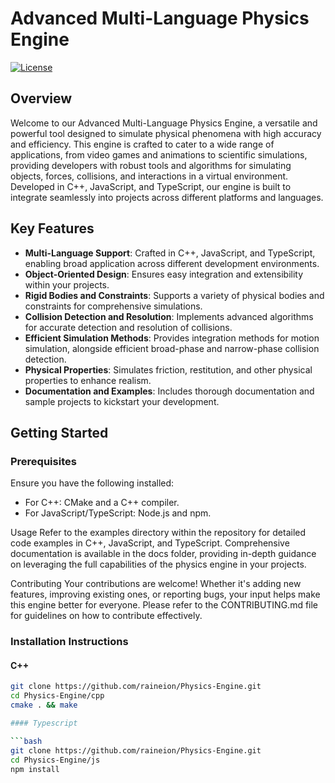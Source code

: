 # Advanced Multi-Language Physics Engine

[![License](https://img.shields.io/badge/license-MIT-blue.svg)](https://opensource.org/licenses/MIT)

## Overview

Welcome to our Advanced Multi-Language Physics Engine, a versatile and powerful tool designed to simulate physical phenomena with high accuracy and efficiency. This engine is crafted to cater to a wide range of applications, from video games and animations to scientific simulations, providing developers with robust tools and algorithms for simulating objects, forces, collisions, and interactions in a virtual environment. Developed in C++, JavaScript, and TypeScript, our engine is built to integrate seamlessly into projects across different platforms and languages.

## Key Features

- **Multi-Language Support**: Crafted in C++, JavaScript, and TypeScript, enabling broad application across different development environments.
- **Object-Oriented Design**: Ensures easy integration and extensibility within your projects.
- **Rigid Bodies and Constraints**: Supports a variety of physical bodies and constraints for comprehensive simulations.
- **Collision Detection and Resolution**: Implements advanced algorithms for accurate detection and resolution of collisions.
- **Efficient Simulation Methods**: Provides integration methods for motion simulation, alongside efficient broad-phase and narrow-phase collision detection.
- **Physical Properties**: Simulates friction, restitution, and other physical properties to enhance realism.
- **Documentation and Examples**: Includes thorough documentation and sample projects to kickstart your development.

## Getting Started

### Prerequisites

Ensure you have the following installed:
- For C++: CMake and a C++ compiler.
- For JavaScript/TypeScript: Node.js and npm.

Usage
Refer to the examples directory within the repository for detailed code examples in C++, JavaScript, and TypeScript. Comprehensive documentation is available in the docs folder, providing in-depth guidance on leveraging the full capabilities of the physics engine in your projects.

Contributing
Your contributions are welcome! Whether it's adding new features, improving existing ones, or reporting bugs, your input helps make this engine better for everyone. Please refer to the CONTRIBUTING.md file for guidelines on how to contribute effectively.

### Installation Instructions

#### C++

```bash
git clone https://github.com/raineion/Physics-Engine.git
cd Physics-Engine/cpp
cmake . && make

#### Typescript

```bash
git clone https://github.com/raineion/Physics-Engine.git
cd Physics-Engine/js
npm install
